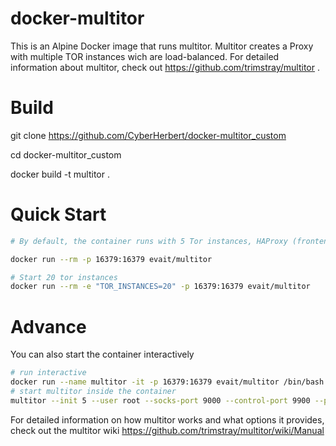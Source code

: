# docker-multitor

This is an Alpine Docker image that runs multitor. Multitor creates a Proxy with multiple TOR instances wich are load-balanced. For detailed information about multitor, check out https://github.com/trimstray/multitor .

# Build
git clone https://github.com/CyberHerbert/docker-multitor_custom

cd docker-multitor_custom

docker build -t multitor .

# Quick Start

```bash
# By default, the container runs with 5 Tor instances, HAProxy (frontend) and Privoxy (broker), which implicate the load balancer. The proxy is set up with port 16379 and the container will be removed after use.

docker run --rm -p 16379:16379 evait/multitor

# Start 20 tor instances
docker run --rm -e "TOR_INSTANCES=20" -p 16379:16379 evait/multitor 
```

# Advance

You can also start the container interactively

```bash
# run interactive
docker run --name multitor -it -p 16379:16379 evait/multitor /bin/bash
# start multitor inside the container
multitor --init 5 --user root --socks-port 9000 --control-port 9900 --proxy privoxy --haproxy
```

For detailed information on how multitor works and what options it provides, check out the multitor wiki https://github.com/trimstray/multitor/wiki/Manual
